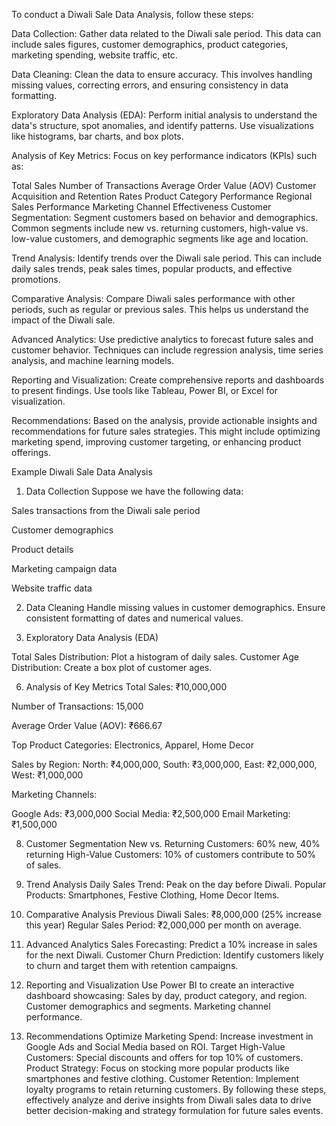 To conduct a Diwali Sale Data Analysis, follow these steps:

Data Collection: Gather data related to the Diwali sale period. This data can include sales figures, customer demographics, product categories, marketing spending, website traffic, etc.

Data Cleaning: Clean the data to ensure accuracy. This involves handling missing values, correcting errors, and ensuring consistency in data formatting.

Exploratory Data Analysis (EDA): Perform initial analysis to understand the data's structure, spot anomalies, and identify patterns. Use visualizations like histograms, bar charts, and box plots.

Analysis of Key Metrics: Focus on key performance indicators (KPIs) such as:

Total Sales
Number of Transactions
Average Order Value (AOV)
Customer Acquisition and Retention Rates
Product Category Performance
Regional Sales Performance
Marketing Channel Effectiveness
Customer Segmentation: Segment customers based on behavior and demographics. Common segments include new vs. returning customers, high-value vs. low-value customers, and demographic segments like age and location.

Trend Analysis: Identify trends over the Diwali sale period. This can include daily sales trends, peak sales times, popular products, and effective promotions.

Comparative Analysis: Compare Diwali sales performance with other periods, such as regular or previous sales. This helps us understand the impact of the Diwali sale.

Advanced Analytics: Use predictive analytics to forecast future sales and customer behavior. Techniques can include regression analysis, time series analysis, and machine learning models.

Reporting and Visualization: Create comprehensive reports and dashboards to present findings. Use tools like Tableau, Power BI, or Excel for visualization.

Recommendations: Based on the analysis, provide actionable insights and recommendations for future sales strategies. This might include optimizing marketing spend, improving customer targeting, or enhancing product offerings.

Example Diwali Sale Data Analysis
1. Data Collection
Suppose we have the following data:

Sales transactions from the Diwali sale period

Customer demographics

Product details

Marketing campaign data

Website traffic data

2. Data Cleaning
Handle missing values in customer demographics.
Ensure consistent formatting of dates and numerical values.

4. Exploratory Data Analysis (EDA)
   
Total Sales Distribution: Plot a histogram of daily sales.
Customer Age Distribution: Create a box plot of customer ages.

6. Analysis of Key Metrics
Total Sales: ₹10,000,000

Number of Transactions: 15,000

Average Order Value (AOV): ₹666.67

Top Product Categories: Electronics, Apparel, Home Decor

Sales by Region: North: ₹4,000,000, South: ₹3,000,000, East: ₹2,000,000, West: ₹1,000,000

Marketing Channels:

Google Ads: ₹3,000,000
Social Media: ₹2,500,000
Email Marketing: ₹1,500,000

8. Customer Segmentation
New vs. Returning Customers: 60% new, 40% returning
High-Value Customers: 10% of customers contribute to 50% of sales.

10. Trend Analysis
Daily Sales Trend: Peak on the day before Diwali.
Popular Products: Smartphones, Festive Clothing, Home Decor Items.

12. Comparative Analysis
Previous Diwali Sales: ₹8,000,000 (25% increase this year)
Regular Sales Period: ₹2,000,000 per month on average.

14. Advanced Analytics
Sales Forecasting: Predict a 10% increase in sales for the next Diwali.
Customer Churn Prediction: Identify customers likely to churn and target them with retention campaigns.

16. Reporting and Visualization
Use Power BI to create an interactive dashboard showcasing:
Sales by day, product category, and region.
Customer demographics and segments.
Marketing channel performance.

18. Recommendations
Optimize Marketing Spend: Increase investment in Google Ads and Social Media based on ROI.
Target High-Value Customers: Special discounts and offers for top 10% of customers.
Product Strategy: Focus on stocking more popular products like smartphones and festive clothing.
Customer Retention: Implement loyalty programs to retain returning customers.
By following these steps, effectively analyze and derive insights from Diwali sales data to drive better decision-making and strategy formulation for future sales events.
